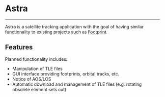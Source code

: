 # Astra #
---

Astra is a satellite tracking application with the goal of having similar functionality to existing projects such as [Footprint](http://myweb.tiscali.co.uk/wxsatellite/footprint.htm).

## Features ##
Planned functionality includes:
 
 - Manipulation of TLE files
 - GUI interface providing footprints, orbital tracks, etc.
 - Notice of AOS/LOS
 - Automatic download and management of TLE files (e.g. rotating obsolete element sets out)

